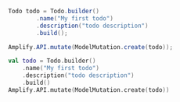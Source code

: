 <amplify-block-switcher>
<amplify-block name="Java">

```java
Todo todo = Todo.builder()
        .name("My first todo")
        .description("todo description")
        .build();

Amplify.API.mutate(ModelMutation.create(todo));
```

</amplify-block>
<amplify-block name="Kotlin">

```kotlin
val todo = Todo.builder()
    .name("My first todo")
    .description("todo description")
    .build()
Amplify.API.mutate(ModelMutation.create(todo))
```

</amplify-block>
</amplify-block-switcher>
